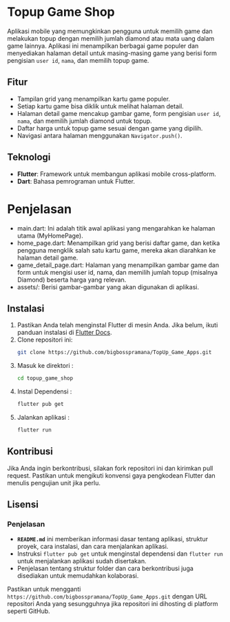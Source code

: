 # Topup Game Shop

Aplikasi mobile yang memungkinkan pengguna untuk memilih game dan melakukan topup dengan memilih jumlah diamond atau mata uang dalam game lainnya. Aplikasi ini menampilkan berbagai game populer dan menyediakan halaman detail untuk masing-masing game yang berisi form pengisian `user id`, `nama`, dan memilih topup game.

## Fitur

- Tampilan grid yang menampilkan kartu game populer.
- Setiap kartu game bisa diklik untuk melihat halaman detail.
- Halaman detail game mencakup gambar game, form pengisian `user id`, `nama`, dan memilih jumlah diamond untuk topup.
- Daftar harga untuk topup game sesuai dengan game yang dipilih.
- Navigasi antara halaman menggunakan `Navigator.push()`.

## Teknologi

- **Flutter**: Framework untuk membangun aplikasi mobile cross-platform.
- **Dart**: Bahasa pemrograman untuk Flutter.

# Penjelasan
 - main.dart: Ini adalah titik awal aplikasi yang mengarahkan ke halaman utama (MyHomePage).
 - home_page.dart: Menampilkan grid yang berisi daftar game, dan ketika pengguna mengklik salah satu kartu game, mereka akan diarahkan  ke halaman detail game.
 - game_detail_page.dart: Halaman yang menampilkan gambar game dan form untuk mengisi user id, nama, dan memilih jumlah topup (misalnya Diamond) beserta harga yang relevan.
 - assets/: Berisi gambar-gambar yang akan digunakan di aplikasi.


## Instalasi

1. Pastikan Anda telah menginstal Flutter di mesin Anda. Jika belum, ikuti panduan instalasi di [Flutter Docs](https://flutter.dev/docs/get-started/install).
2. Clone repositori ini:
   ```bash
   git clone https://github.com/bigbosspramana/TopUp_Game_Apps.git
3. Masuk ke direktori :
   ```bash
   cd topup_game_shop
4. Instal Dependensi :
   ```bash
   flutter pub get
5. Jalankan aplikasi :
   ```bash
   flutter run

## Kontribusi

Jika Anda ingin berkontribusi, silakan fork repositori ini dan kirimkan pull request. Pastikan untuk mengikuti konvensi gaya pengkodean Flutter dan menulis pengujian unit jika perlu.

## Lisensi

### Penjelasan

- **`README.md`** ini memberikan informasi dasar tentang aplikasi, struktur proyek, cara instalasi, dan cara menjalankan aplikasi.
- Instruksi `flutter pub get` untuk menginstal dependensi dan `flutter run` untuk menjalankan aplikasi sudah disertakan.
- Penjelasan tentang struktur folder dan cara berkontribusi juga disediakan untuk memudahkan kolaborasi.

Pastikan untuk mengganti `https://github.com/bigbosspramana/TopUp_Game_Apps.git` dengan URL repositori Anda yang sesungguhnya jika repositori ini dihosting di platform seperti GitHub.
